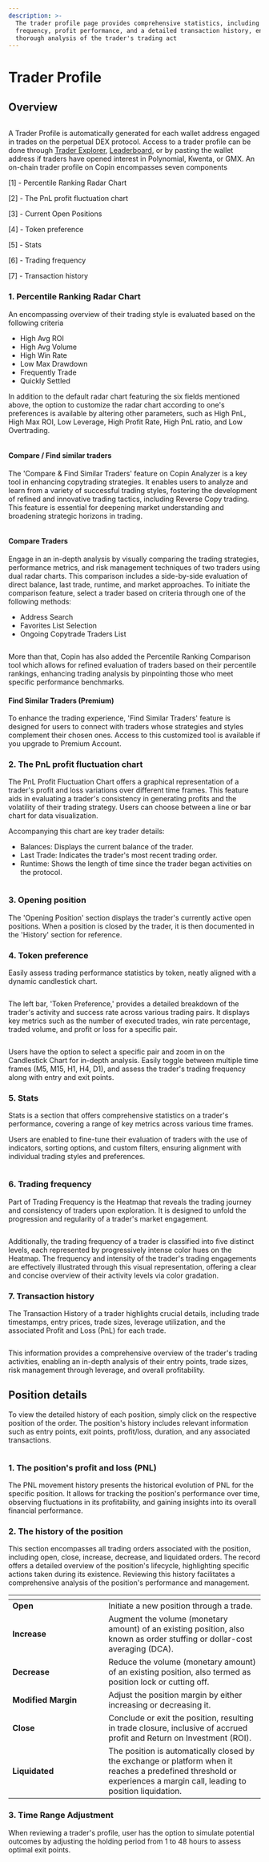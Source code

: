 ```yaml
---
description: >-
  The trader profile page provides comprehensive statistics, including trading
  frequency, profit performance, and a detailed transaction history, enabling a
  thorough analysis of the trader's trading act
---
```


# Trader Profile

## Overview

<figure><img src="../.gitbook/assets/image (65).png" alt=""><figcaption></figcaption></figure>

A Trader Profile is automatically generated for each wallet address engaged in trades on the perpetual DEX protocol. Access to a trader profile can be done through [Trader Explorer](https://app.copin.io/), [Leaderboard](https://app.copin.io/leaderboard), or by pasting the wallet address if traders have opened interest in Polynomial, Kwenta, or GMX. An on-chain trader profile on Copin encompasses seven components

\[1] - Percentile Ranking Radar Chart

\[2] - The PnL profit fluctuation chart

\[3] - Current Open Positions

\[4] - Token preference

\[5] - Stats

\[6] - Trading frequency

\[7] - Transaction history

### **1. Percentile Ranking Radar Chart**

An encompassing overview of their trading style is evaluated based on the following criteria

* High Avg ROI
* High Avg Volume
* High Win Rate
* Low Max Drawdown
* Frequently Trade
* Quickly Settled

In addition to the default radar chart featuring the six fields mentioned above, the option to customize the radar chart according to one's preferences is available by altering other parameters, such as High PnL, High Max ROI, Low Leverage, High Profit Rate, High PnL ratio, and Low Overtrading.

<figure><img src="../.gitbook/assets/image (71).png" alt=""><figcaption></figcaption></figure>

#### **Compare / Find similar traders**

The 'Compare & Find Similar Traders' feature on Copin Analyzer is a key tool in enhancing copytrading strategies. It enables users to analyze and learn from a variety of successful trading styles, fostering the development of refined and innovative trading tactics, including Reverse Copy trading. This feature is essential for deepening market understanding and broadening strategic horizons in trading.

<figure><img src="../.gitbook/assets/image (67).png" alt=""><figcaption></figcaption></figure>

#### **Compare Traders**

Engage in an in-depth analysis by visually comparing the trading strategies, performance metrics, and risk management techniques of two traders using dual radar charts. This comparison includes a side-by-side evaluation of direct balance, last trade, runtime, and market approaches. To initiate the comparison feature, select a trader based on criteria through one of the following methods:&#x20;

* Address Search
* Favorites List Selection&#x20;
* Ongoing Copytrade Traders List

<figure><img src="../.gitbook/assets/image (68).png" alt=""><figcaption></figcaption></figure>

More than that, Copin has also added the Percentile Ranking Comparison tool which allows for refined evaluation of traders based on their percentile rankings, enhancing trading analysis by pinpointing those who meet specific performance benchmarks.

#### **Find Similar Traders (Premium)**

To enhance the trading experience, 'Find Similar Traders' feature is designed for users to connect with traders whose strategies and styles complement their chosen ones. Access to this customized tool is available if you upgrade to Premium Account.

### **2. The PnL profit fluctuation chart**

The PnL Profit Fluctuation Chart offers a graphical representation of a trader's profit and loss variations over different time frames. This feature aids in evaluating a trader's consistency in generating profits and the volatility of their trading strategy. Users can choose between a line or bar chart for data visualization.

Accompanying this chart are key trader details:

* Balances: Displays the current balance of the trader.
* Last Trade: Indicates the trader's most recent trading order.
* Runtime: Shows the length of time since the trader began activities on the protocol.

<figure><img src="../.gitbook/assets/image (69).png" alt=""><figcaption></figcaption></figure>

### **3. Opening position**

The 'Opening Position' section displays the trader's currently active open positions. When a position is closed by the trader, it is then documented in the 'History' section for reference.

### **4. Token preference**

Easily assess trading performance statistics by token, neatly aligned with a dynamic candlestick chart.

<figure><img src="https://decentralab.larksuite.com/space/api/box/stream/download/asynccode/?code=ODJjODBmYzNmZDIzYWEzYzg1MGI2MWVmOGE0MDk0NWNfTFA5a2tTUHA1SkN1V3gwQ0FCS1laSU5LbjhPVHVrcXZfVG9rZW46QjhFSGJkb1dRb05heWt4MXJhSnVnWU5Nc3BmXzE3MDUyODUxNDM6MTcwNTI4ODc0M19WNA" alt=""><figcaption></figcaption></figure>

The left bar, 'Token Preference,' provides a detailed breakdown of the trader's activity and success rate across various trading pairs. It displays key metrics such as the number of executed trades, win rate percentage, traded volume, and profit or loss for a specific pair.

<figure><img src="../.gitbook/assets/Trader 0xEed---6B7 on KWENTA - Google Chrome 2024-01-10 17-59-31.gif" alt=""><figcaption></figcaption></figure>

Users have the option to select a specific pair and zoom in on the Candlestick Chart for in-depth analysis. Easily toggle between multiple time frames (M5, M15, H1, H4, D1), and assess the trader's trading frequency along with entry and exit points.

### **5. Stats**

Stats is a section that offers comprehensive statistics on a trader's performance, covering a range of key metrics across various time frames.

Users are enabled to fine-tune their evaluation of traders with the use of indicators, sorting options, and custom filters, ensuring alignment with individual trading styles and preferences.

<figure><img src="../.gitbook/assets/image (13).png" alt=""><figcaption></figcaption></figure>

### **6. Trading frequency**

Part of Trading Frequency is the Heatmap that reveals the trading journey and consistency of traders upon exploration. It is designed to unfold the progression and regularity of a trader's market engagement.

<figure><img src="../.gitbook/assets/image (1) (1) (1) (1).png" alt=""><figcaption></figcaption></figure>

Additionally, the trading frequency of a trader is classified into five distinct levels, each represented by progressively intense color hues on the Heatmap. The frequency and intensity of the trader's trading engagements are effectively illustrated through this visual representation, offering a clear and concise overview of their activity levels via color gradation.

### **7. Transaction history**

The Transaction History of a trader highlights crucial details, including trade timestamps, entry prices, trade sizes, leverage utilization, and the associated Profit and Loss (PnL) for each trade.

<figure><img src="../.gitbook/assets/image (2) (1) (1).png" alt=""><figcaption></figcaption></figure>

This information provides a comprehensive overview of the trader's trading activities, enabling an in-depth analysis of their entry points, trade sizes, risk management through leverage, and overall profitability.

## Position details

To view the detailed history of each position, simply click on the respective position of the order. The position's history includes relevant information such as entry points, exit points, profit/loss, duration, and any associated transactions.

<figure><img src="../.gitbook/assets/image (3) (1).png" alt=""><figcaption></figcaption></figure>

### **1. The position's profit and loss (PNL)**

The PNL movement history presents the historical evolution of PNL for the specific position. It allows for tracking the position's performance over time, observing fluctuations in its profitability, and gaining insights into its overall financial performance.

### **2. The history of the position**

This section encompasses all trading orders associated with the position, including open, close, increase, decrease, and liquidated orders. The record offers a detailed overview of the position's lifecycle, highlighting specific actions taken during its existence. Reviewing this history facilitates a comprehensive analysis of the position's performance and management.

<table data-header-hidden><thead><tr><th width="176"></th><th></th></tr></thead><tbody><tr><td><strong>Open</strong></td><td>Initiate a new position through a trade.</td></tr><tr><td><strong>Increase</strong><br></td><td>Augment the volume (monetary amount) of an existing position, also known as order stuffing or dollar-cost averaging (DCA).</td></tr><tr><td><strong>Decrease</strong></td><td>Reduce the volume (monetary amount) of an existing position, also termed as position lock or cutting off.</td></tr><tr><td><strong>Modified Margin</strong></td><td>Adjust the position margin by either increasing or decreasing it.<br></td></tr><tr><td><strong>Close</strong></td><td>Conclude or exit the position, resulting in trade closure, inclusive of accrued profit and Return on Investment (ROI).</td></tr><tr><td><strong>Liquidated</strong></td><td>The position is automatically closed by the exchange or platform when it reaches a predefined threshold or experiences a margin call, leading to position liquidation.</td></tr></tbody></table>

### **3. Time Range Adjustment**

When reviewing a trader's profile, user has the option to simulate potential outcomes by adjusting the holding period from 1 to 48 hours to assess optimal exit points.

